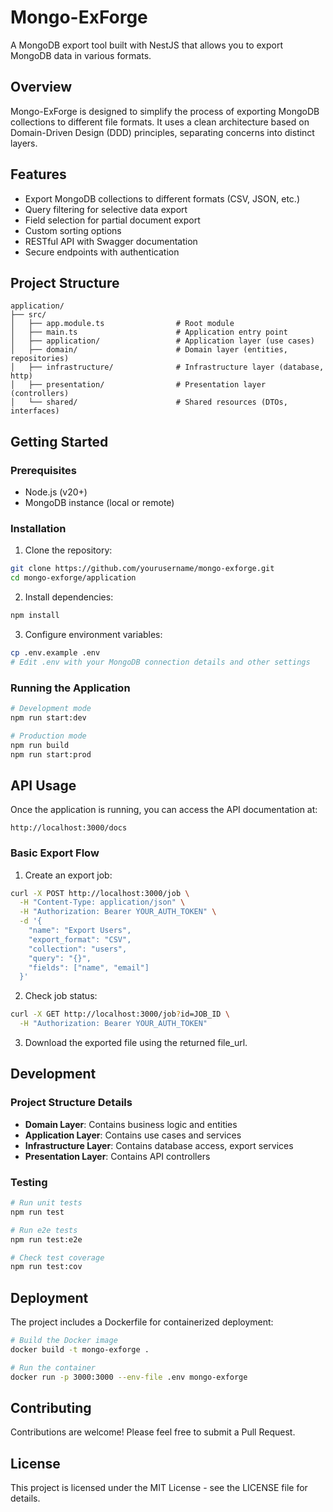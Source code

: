 # Mongo-ExForge

A MongoDB export tool built with NestJS that allows you to export MongoDB data in various formats.

## Overview

Mongo-ExForge is designed to simplify the process of exporting MongoDB collections to different file formats. It uses a clean architecture based on Domain-Driven Design (DDD) principles, separating concerns into distinct layers.

## Features

- Export MongoDB collections to different formats (CSV, JSON, etc.)
- Query filtering for selective data export
- Field selection for partial document export
- Custom sorting options
- RESTful API with Swagger documentation
- Secure endpoints with authentication

## Project Structure

```
application/
├── src/
│   ├── app.module.ts                # Root module
│   ├── main.ts                      # Application entry point
│   ├── application/                 # Application layer (use cases)
│   ├── domain/                      # Domain layer (entities, repositories)
│   ├── infrastructure/              # Infrastructure layer (database, http)
│   ├── presentation/                # Presentation layer (controllers)
│   └── shared/                      # Shared resources (DTOs, interfaces)
```

## Getting Started

### Prerequisites

- Node.js (v20+)
- MongoDB instance (local or remote)

### Installation

1. Clone the repository:
```bash
git clone https://github.com/yourusername/mongo-exforge.git
cd mongo-exforge/application
```

2. Install dependencies:
```bash
npm install
```

3. Configure environment variables:
```bash
cp .env.example .env
# Edit .env with your MongoDB connection details and other settings
```

### Running the Application

```bash
# Development mode
npm run start:dev

# Production mode
npm run build
npm run start:prod
```

## API Usage

Once the application is running, you can access the API documentation at:
```
http://localhost:3000/docs
```

### Basic Export Flow

1. Create an export job:
```bash
curl -X POST http://localhost:3000/job \
  -H "Content-Type: application/json" \
  -H "Authorization: Bearer YOUR_AUTH_TOKEN" \
  -d '{
    "name": "Export Users",
    "export_format": "CSV",
    "collection": "users",
    "query": "{}",
    "fields": ["name", "email"]
  }'
```

2. Check job status:
```bash
curl -X GET http://localhost:3000/job?id=JOB_ID \
  -H "Authorization: Bearer YOUR_AUTH_TOKEN"
```

3. Download the exported file using the returned file_url.

## Development

### Project Structure Details

- **Domain Layer**: Contains business logic and entities
- **Application Layer**: Contains use cases and services
- **Infrastructure Layer**: Contains database access, export services
- **Presentation Layer**: Contains API controllers

### Testing

```bash
# Run unit tests
npm run test

# Run e2e tests
npm run test:e2e

# Check test coverage
npm run test:cov
```

## Deployment

The project includes a Dockerfile for containerized deployment:

```bash
# Build the Docker image
docker build -t mongo-exforge .

# Run the container
docker run -p 3000:3000 --env-file .env mongo-exforge
```

## Contributing

Contributions are welcome! Please feel free to submit a Pull Request.

## License

This project is licensed under the MIT License - see the LICENSE file for details.